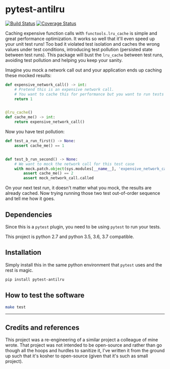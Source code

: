 # pytest-antilru

[![Build Status]](https://travis-ci.com/ipwnponies/pytest-antilru)
[![Coverage Status]](https://coveralls.io/github/ipwnponies/pytest-antilru?branch=master)

[Build Status]: https://travis-ci.com/ipwnponies/pytest-antilru.svg?branch=master
[Coverage Status]: https://coveralls.io/repos/github/ipwnponies/pytest-antilru/badge.svg?branch=master

Caching expensive function calls with `functools.lru_cache` is simple and great performance optimization.
It works so well that it'll even speed up your unit test runs!
Too bad it violated test isolation and caches the wrong values under test conditions, introducing test pollution
(persisted state between test runs).
This package will bust the `lru_cache` between test runs, avoiding test pollution and helping you keep your sanity.

Imagine you mock a network call out and your application ends up caching these mocked results:

```python
def expensive_network_call() -> int:
    # Pretend this is an expensive network call.
    # You want to cache this for performance but you want to run tests with different responses as well.
    return 1


@lru_cache()
def cache_me() -> int:
    return expensive_network_call()
```

Now you have test pollution:

```python
def test_a_run_first() -> None:
    assert cache_me() == 1


def test_b_run_second() -> None:
    # We want to mock the network call for this test case
    with mock.patch.object(sys.modules[__name__], 'expensive_network_call', return_value=2) as mock_network_call:
        assert cache_me() == 2
        assert mock_network_call.called
```

On your next test run, it doesn't matter what you
mock, the results are already cached. Now trying running those two test out-of-order sequence and tell me how it goes.

## Dependencies

Since this is a `pytest` plugin, you need to be using `pytest` to run your tests.

This project is python 2.7 and python 3.5, 3.6, 3.7 compatible.

## Installation

Simply install this in the same python environment that `pytest` uses and the rest is magic.

```sh
pip install pytest-antilru
```

## How to test the software

```sh
make test
```

----

## Credits and references

This project was a re-engineering of a similar project a colleague of mine wrote.
That project was not intended to be open-source and rather than go though all the hoops and hurdles to sanitize it,
I've written it from the ground up such that it's kosher to open-source (given that it's such as small project).
